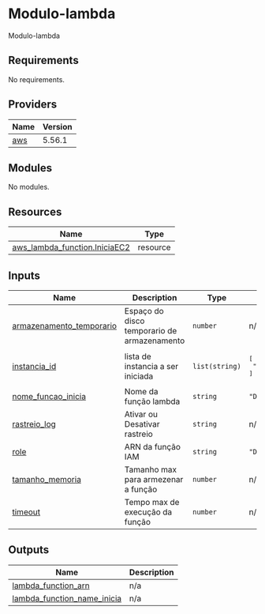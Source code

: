 # Modulo-lambda
Modulo-lambda

<!-- BEGIN_TF_DOCS -->
## Requirements

No requirements.

## Providers

| Name | Version |
|------|---------|
| <a name="provider_aws"></a> [aws](#provider\_aws) | 5.56.1 |

## Modules

No modules.

## Resources

| Name | Type |
|------|------|
| [aws_lambda_function.IniciaEC2](https://registry.terraform.io/providers/hashicorp/aws/latest/docs/resources/lambda_function) | resource |

## Inputs

| Name | Description | Type | Default | Required |
|------|-------------|------|---------|:--------:|
| <a name="input_armazenamento_temporario"></a> [armazenamento\_temporario](#input\_armazenamento\_temporario) | Espaço do disco temporario de armazenamento | `number` | n/a | yes |
| <a name="input_instancia_id"></a> [instancia\_id](#input\_instancia\_id) | lista de instancia a ser iniciada | `list(string)` | <pre>[<br>  "Default_Variabletf"<br>]</pre> | no |
| <a name="input_nome_funcao_inicia"></a> [nome\_funcao\_inicia](#input\_nome\_funcao\_inicia) | Nome da função lambda | `string` | `"Default_Variabletf"` | no |
| <a name="input_rastreio_log"></a> [rastreio\_log](#input\_rastreio\_log) | Ativar ou Desativar rastreio | `string` | n/a | yes |
| <a name="input_role"></a> [role](#input\_role) | ARN da função IAM | `string` | `"Default_Variabletf"` | no |
| <a name="input_tamanho_memoria"></a> [tamanho\_memoria](#input\_tamanho\_memoria) | Tamanho max para armezenar a função | `number` | n/a | yes |
| <a name="input_timeout"></a> [timeout](#input\_timeout) | Tempo max de execução da função | `number` | n/a | yes |

## Outputs

| Name | Description |
|------|-------------|
| <a name="output_lambda_function_arn"></a> [lambda\_function\_arn](#output\_lambda\_function\_arn) | n/a |
| <a name="output_lambda_function_name_inicia"></a> [lambda\_function\_name\_inicia](#output\_lambda\_function\_name\_inicia) | n/a |
<!-- END_TF_DOCS -->